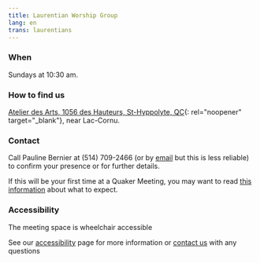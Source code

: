 ```yaml
---
title: Laurentian Worship Group
lang: en
trans: laurentians
---
```

### When
Sundays at 10:30 am.
### How to find us
[Atelier des Arts, 1056 des Hauteurs, St-Hyppolyte, QC](https://goo.gl/maps/9LgPP2XZ7VcxjvDQ9){:  rel="noopener" target="_blank"}, near Lac-Cornu.
### Contact <span class="stanchor"><a name="contact"></a></span>
Call Pauline Bernier at (514) 709-2466 (or by [email](mailto:laccornu@sympatico.ca) but this is less reliable) to confirm your presence or for further details.

If this will be your first time at a Quaker Meeting, you may want to read [this information](about.html) about what to expect.

### Accessibility
The meeting space is wheelchair accessible

See our [accessibility](/accessibility) page for more information or [contact us](#contact) with any questions
